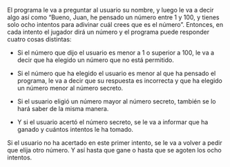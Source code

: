 El programa le va a preguntar al usuario su nombre, y luego le va a decir
algo así como “Bueno, Juan, he pensado un número entre 1 y 100, y tienes solo ocho intentos
para adivinar cuál crees que es el número”. Entonces, en cada intento el jugador dirá un
número y el programa puede responder cuatro cosas distintas:

- Si el número que dijo el usuario es menor a 1 o superior a 100, le va a decir que ha elegido
un número que no está permitido.

- Si el número que ha elegido el usuario es menor al que ha pensado el programa, le va a
decir que su respuesta es incorrecta y que ha elegido un número menor al número secreto.

- Si el usuario eligió un número mayor al número secreto, también se lo hará saber de la
misma manera.

- Y si el usuario acertó el número secreto, se le va a informar que ha ganado y cuántos
intentos le ha tomado.


Si el usuario no ha acertado en este primer intento, se le va a volver a pedir que elija otro
número. Y así hasta que gane o hasta que se agoten los ocho intentos. 